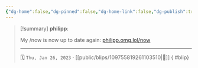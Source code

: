 ```yaml
---
{"dg-home":false,"dg-pinned":false,"dg-home-link":false,"dg-publish":true,"tags":["dgblip"],"disabled rules":["yaml-title","yaml-title-alias","file-name-heading"],"title":"philipp on mastodon @ 2023-01-26","created-date":"2023-01-26T13:48:14","id":109755819261103500,"updated-date":"2025-05-02T08:50:43","dg-path":"blips/109755819261103510.md","permalink":"/blips/109755819261103510/","dgPassFrontmatter":true}
---
```


> [!summary] **philipp**:
>
> My /now is now up to date again: [philipp.omg.lol/now](https://philipp.omg.lol/now)
> - - -
>
> 🗓️ `Thu, Jan 26, 2023` · [[public/blips/109755819261103510\|🔗]]
{ #blip}

